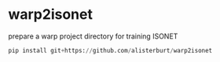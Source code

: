 # warp2isonet

prepare a warp project directory for training ISONET

```python
pip install git+https://github.com/alisterburt/warp2isonet
```